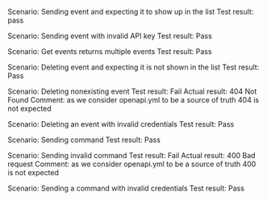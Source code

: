Scenario: Sending event and expecting it to show up in the list
Test result: pass 

Scenario: Sending event with invalid API key
Test result: Pass

Scenario: Get events returns multiple events
Test result: Pass

Scenario: Deleting event and expecting it is not shown in the list
Test result: Pass

Scenario: Deleting nonexisting event
Test result: Fail
Actual result: 404 Not Found 
Comment: as we consider openapi.yml to be a source of truth 404 is not expected

Scenario: Deleting an event with invalid credentials 
Test result: Pass

Scenario: Sending command 
Test result: Pass

Scenario: Sending invalid command
Test result: Fail
Actual result: 400 Bad request
Comment: as we consider openapi.yml to be a source of truth 400 is not expected

Scenario: Sending a command with invalid credentials
Test result: Pass

